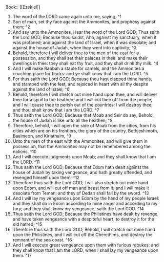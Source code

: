  Book:: [[Ezekiel]]
 1. The word of the LORD came again unto me, saying, ^1
 2. Son of man, set thy face against the Ammonites, and prophesy against them; ^2
 3. And say unto the Ammonites, Hear the word of the Lord GOD; Thus saith the Lord GOD; Because thou saidst, Aha, against my sanctuary, when it was profaned; and against the land of Israel, when it was desolate; and against the house of Judah, when they went into captivity; ^3
 4. Behold, therefore I will deliver thee to the men of the east for a possession, and they shall set their palaces in thee, and make their dwellings in thee: they shall eat thy fruit, and they shall drink thy milk. ^4
 5. And I will make Rabbah a stable for camels, and the Ammonites a couching place for flocks: and ye shall know that I am the LORD. ^5
 6. For thus saith the Lord GOD; Because thou hast clapped thine hands, and stamped with the feet, and rejoiced in heart with all thy despite against the land of Israel; ^6
 7. Behold, therefore I will stretch out mine hand upon thee, and will deliver thee for a spoil to the heathen; and I will cut thee off from the people, and I will cause thee to perish out of the countries: I will destroy thee; and thou shalt know that I am the LORD. ^7
 8. Thus saith the Lord GOD; Because that Moab and Seir do say, Behold, the house of Judah is like unto all the heathen; ^8
 9. Therefore, behold, I will open the side of Moab from the cities, from his cities which are on his frontiers, the glory of the country, Bethjeshimoth, Baalmeon, and Kiriathaim, ^9
 10. Unto the men of the east with the Ammonites, and will give them in possession, that the Ammonites may not be remembered among the nations. ^10
 11. And I will execute judgments upon Moab; and they shall know that I am the LORD. ^11
 12. Thus saith the Lord GOD; Because that Edom hath dealt against the house of Judah by taking vengeance, and hath greatly offended, and revenged himself upon them; ^12
 13. Therefore thus saith the Lord GOD; I will also stretch out mine hand upon Edom, and will cut off man and beast from it; and I will make it desolate from Teman; and they of Dedan shall fall by the sword. ^13
 14. And I will lay my vengeance upon Edom by the hand of my people Israel: and they shall do in Edom according to mine anger and according to my fury; and they shall know my vengeance, saith the Lord GOD. ^14
 15. Thus saith the Lord GOD; Because the Philistines have dealt by revenge, and have taken vengeance with a despiteful heart, to destroy it for the old hatred; ^15
 16. Therefore thus saith the Lord GOD; Behold, I will stretch out mine hand upon the Philistines, and I will cut off the Cherethims, and destroy the remnant of the sea coast. ^16
 17. And I will execute great vengeance upon them with furious rebukes; and they shall know that I am the LORD, when I shall lay my vengeance upon them. ^17
